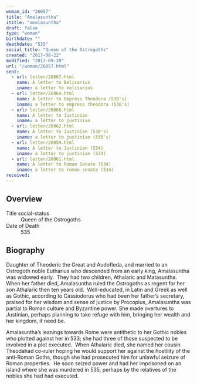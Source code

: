 ```yaml
---
woman_id: "26057"
title: "Amalasuntha"
ititle: "amalasuntha"
draft: false
type: "woman"
birthdate: ""
deathdate: "535"
social_title: "Queen of the Ostrogoths"
created: "2017-08-22"
modified: "2017-09-30"
url: "/woman/26057.html"
sent:
  - url: letter/26067.html
    name: A letter to Belisarius
    iname: a letter to belisarius
  - url: letter/26064.html
    name: A letter to Empress Theodora (530's)
    iname: a letter to empress theodora (530's)
  - url: letter/26068.html
    name: A letter to Justinian
    iname: a letter to justinian
  - url: letter/26062.html
    name: A letter to Justinian (530's)
    iname: a letter to justinian (530's)
  - url: letter/26059.html
    name: A letter to Justinian (534)
    iname: a letter to justinian (534)
  - url: letter/26061.html
    name: A letter to Roman Senate (534)
    iname: a letter to roman senate (534)
received:
---
```

<h2 class="mt-4">Overview</h2><dt>Title social-status</dt><dd>Queen of the Ostrogoths</dd><dt>Date of Death</dt><dd>535</dd><h2 class="mt-4">Biography</h2><p class="md-content-block"><span>Daughter of Theoderic the Great and Audofleda, and married to an Ostrogoth noble Eutharius who descended from an early king, Amalasuntha was widowed early.&nbsp; They had two children, Athalaric and Matasuntha.&nbsp; When her father died, Amalasuntha ruled the Ostrogoths as regent for her son Athalaric then ten years old.&nbsp; Well-educated, in Latin and Greek as well as Gothic, according to Cassiodorus who had been her father’s secretary, praised for her wisdom and sense of justice by Procopius, Amalasuntha was partial to Roman culture and Byzantine power. She made overtures to Justinian, perhaps planning to take refuge with him, bringing her wealth and her kingdom, if need be.&nbsp; </span></p><p class="md-content-block"><span>Amalasuntha’s leanings towards Rome were antithetic to her Gothic nobles who plotted against her in 533; she had three of those suspected to be involved in a plot executed.&nbsp; When Athalaric died, she named her cousin Theodahad co-ruler hoping he would support her against the hostility of the anti-Roman Goths, though she had prosecuted him for unlawful seizure of Roman properties. &nbsp;He soon seized power and had her imprisoned on an island where she was murdered in 535, perhaps by the relatives of the nobles she had had executed. &nbsp;&nbsp;</span></p><p class="md-content-block"><span>&nbsp;</span></p>
